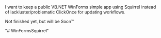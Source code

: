 I want to keep a public VB.NET WinForms simple app using Squirrel instead of 
lackluster/problematic ClickOnce for updating workflows.

Not finished yet, but will be Soon™

"# WinFormsSquirrel" 
